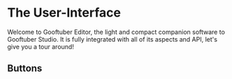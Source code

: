 # The User-Interface

Welcome to Gooftuber Editor, the light and compact companion software to Gooftuber Studio. It is fully integrated with all of its aspects and API, let's give you a tour around!

## Buttons
